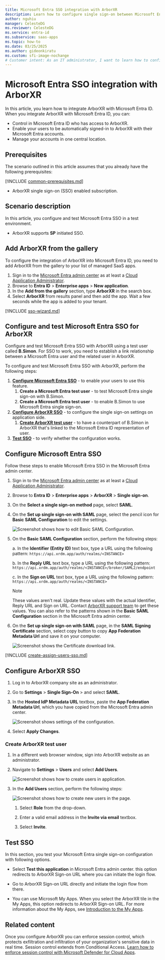 ```yaml
---
title: Microsoft Entra SSO integration with ArborXR
description: Learn how to configure single sign-on between Microsoft Entra ID and ArborXR.
author: nguhiu
manager: CelesteDG
ms.reviewer: CelesteDG
ms.service: entra-id
ms.subservice: saas-apps
ms.topic: how-to
ms.date: 03/25/2025
ms.author: gideonkiratu
ms.custom: sfi-image-nochange
# Customer intent: As an IT administrator, I want to learn how to configure single sign-on between Microsoft Entra ID and ArborXR so that I can control who has access to ArborXR, enable automatic sign-in with Microsoft Entra accounts, and manage my accounts in one central location.
---
```


# Microsoft Entra SSO integration with ArborXR

In this article,  you learn how to integrate ArborXR with Microsoft Entra ID. When you integrate ArborXR with Microsoft Entra ID, you can:

* Control in Microsoft Entra ID who has access to ArborXR.
* Enable your users to be automatically signed-in to ArborXR with their Microsoft Entra accounts.
* Manage your accounts in one central location.

## Prerequisites

The scenario outlined in this article assumes that you already have the following prerequisites:

[!INCLUDE [common-prerequisites.md](~/identity/saas-apps/includes/common-prerequisites.md)]
* ArborXR single sign-on (SSO) enabled subscription.

## Scenario description

In this article,  you configure and test Microsoft Entra SSO in a test environment.

* ArborXR supports **SP** initiated SSO.

## Add ArborXR from the gallery

To configure the integration of ArborXR into Microsoft Entra ID, you need to add ArborXR from the gallery to your list of managed SaaS apps.

1. Sign in to the [Microsoft Entra admin center](https://entra.microsoft.com) as at least a [Cloud Application Administrator](~/identity/role-based-access-control/permissions-reference.md#cloud-application-administrator).
1. Browse to **Entra ID** > **Enterprise apps** > **New application**.
1. In the **Add from the gallery** section, type **ArborXR** in the search box.
1. Select **ArborXR** from results panel and then add the app. Wait a few seconds while the app is added to your tenant.

[!INCLUDE [sso-wizard.md](~/identity/saas-apps/includes/sso-wizard.md)]

## Configure and test Microsoft Entra SSO for ArborXR

Configure and test Microsoft Entra SSO with ArborXR using a test user called **B.Simon**. For SSO to work, you need to establish a link relationship between a Microsoft Entra user and the related user in ArborXR.

To configure and test Microsoft Entra SSO with ArborXR, perform the following steps:

1. **[Configure Microsoft Entra SSO](#configure-microsoft-entra-sso)** - to enable your users to use this feature.
    1. **Create a Microsoft Entra test user** - to test Microsoft Entra single sign-on with B.Simon.
    1. **Create a Microsoft Entra test user** - to enable B.Simon to use Microsoft Entra single sign-on.
1. **[Configure ArborXR SSO](#configure-arborxr-sso)** - to configure the single sign-on settings on application side.
    1. **[Create ArborXR test user](#create-arborxr-test-user)** - to have a counterpart of B.Simon in ArborXR that's linked to the Microsoft Entra ID representation of user.
1. **[Test SSO](#test-sso)** - to verify whether the configuration works.

## Configure Microsoft Entra SSO

Follow these steps to enable Microsoft Entra SSO in the Microsoft Entra admin center.

1. Sign in to the [Microsoft Entra admin center](https://entra.microsoft.com) as at least a [Cloud Application Administrator](~/identity/role-based-access-control/permissions-reference.md#cloud-application-administrator).
1. Browse to **Entra ID** > **Enterprise apps** > **ArborXR** > **Single sign-on**.
1. On the **Select a single sign-on method** page, select **SAML**.
1. On the **Set up single sign-on with SAML** page, select the pencil icon for **Basic SAML Configuration** to edit the settings.

   ![Screenshot shows how to edit Basic SAML Configuration.](common/edit-urls.png "Basic Configuration")

1. On the **Basic SAML Configuration** section, perform the following steps:

    a. In the **Identifier (Entity ID)** text box, type a URL using the following pattern:
    `https://api.xrdm.app/auth/realms/<INSTANCE>`

    b. In the **Reply URL** text box, type a URL using the following pattern:
    `https://api.xrdm.app/auth/realms/<INSTANCE>/broker/SAML2/endpoint`

    c. In the **Sign on URL** text box, type a URL using the following pattern:
    `https://api.xrdm.app/auth/realms/<INSTANCE>`

	> [!NOTE]
	> These values aren't real. Update these values with the actual Identifier, Reply URL and Sign on URL. Contact [ArborXR support team](mailto:support@arborxr.com) to get these values. You can also refer to the patterns shown in the **Basic SAML Configuration** section in the Microsoft Entra admin center.

1. On the **Set up single sign-on with SAML** page, in the **SAML Signing Certificate** section, select copy button to copy **App Federation Metadata Url** and save it on your computer.

	![Screenshot shows the Certificate download link.](common/copy-metadataurl.png "Certificate")

[!INCLUDE [create-assign-users-sso.md](~/identity/saas-apps/includes/create-assign-users-sso.md)]

## Configure ArborXR SSO

1. Log in to ArborXR company site as an administrator.

1. Go to **Settings** > **Single Sign-On** > and select **SAML**.

1. In the **Hosted IdP Metadata URL** textbox, paste the **App Federation Metadata Url**, which you have copied from the Microsoft Entra admin center.

    ![Screenshot shows settings of the configuration.](./media/arborxr-tutorial/settings.png "Account")

1. Select **Apply Changes**.

### Create ArborXR test user

1. In a different web browser window, sign into ArborXR website as an administrator.

1. Navigate to **Settings** > **Users** and select **Add Users**.

    ![Screenshot shows how to create users in application.](./media/arborxr-tutorial/create.png "Users")

1. In the **Add Users** section, perform the following steps:

    ![Screenshot shows how to create new users in the page.](./media/arborxr-tutorial/details.png "Creating Users")

    1. Select **Role** from the drop-down.

    1. Enter a valid email address in the **Invite via email** textbox. 

    1. Select **Invite**.

## Test SSO 

In this section, you test your Microsoft Entra single sign-on configuration with following options.
 
* Select **Test this application** in Microsoft Entra admin center. this option redirects to ArborXR Sign-on URL where you can initiate the login flow.
 
* Go to ArborXR Sign-on URL directly and initiate the login flow from there.
 
* You can use Microsoft My Apps. When you select the ArborXR tile in the My Apps, this option redirects to ArborXR Sign-on URL. For more information about the My Apps, see [Introduction to the My Apps](https://support.microsoft.com/account-billing/sign-in-and-start-apps-from-the-my-apps-portal-2f3b1bae-0e5a-4a86-a33e-876fbd2a4510).


## Related content

Once you configure ArborXR you can enforce session control, which protects exfiltration and infiltration of your organization's sensitive data in real time. Session control extends from Conditional Access. [Learn how to enforce session control with Microsoft Defender for Cloud Apps](/cloud-app-security/proxy-deployment-any-app).